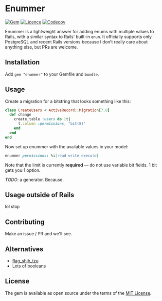 # Enummer

[![Gem](https://img.shields.io/gem/v/enummer)](https://rubygems.org/gems/enummer)
[![Licence](https://img.shields.io/github/license/shkm/enummer)](https://github.com/shkm/enummer/blob/main/MIT-LICENSE)
[![Codecov](https://img.shields.io/codecov/c/github/shkm/enummer/main)](https://app.codecov.io/gh/shkm/enummer)

Enummer is a lightweight answer for adding enums with multiple values to Rails, with a similar syntax to Rails' built-in `enum`. It officially supports only PostgreSQL and recent Rails versions because I don't really care about anything else, but PRs are welcome.

## Installation
Add `gem "enummer"` to your Gemfile and `bundle`.

## Usage
Create a migration for a bitstring that looks something like this:

```ruby
class CreateUsers < ActiveRecord::Migration[7.0]
  def change
    create_table :users do |t|
      t.column :permissions, "bit(8)"
    end
  end
end
```

Now set up enummer with the available values in your model:

```ruby
enummer permissions: %i[read write execute]
```

Note that the limit is currently **required** — do not use variable bit fields. 1 bit gets you 1 option.

*TODO*: a generator. Because.

## Usage outside of Rails
lol stop

## Contributing
Make an issue / PR and we'll see.

## Alternatives
- [flag_shih_tzu](https://github.com/pboling/flag_shih_tzu)
- Lots of booleans

## License
The gem is available as open source under the terms of the [MIT License](https://opensource.org/licenses/MIT).
